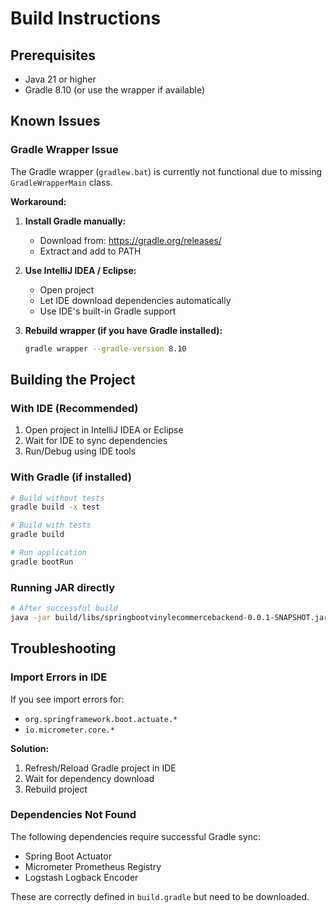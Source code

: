 # Build Instructions

## Prerequisites

- Java 21 or higher
- Gradle 8.10 (or use the wrapper if available)

## Known Issues

### Gradle Wrapper Issue

The Gradle wrapper (`gradlew.bat`) is currently not functional due to missing `GradleWrapperMain` class. 

**Workaround:**

1. **Install Gradle manually:**
   - Download from: https://gradle.org/releases/
   - Extract and add to PATH
   
2. **Use IntelliJ IDEA / Eclipse:**
   - Open project
   - Let IDE download dependencies automatically
   - Use IDE's built-in Gradle support

3. **Rebuild wrapper (if you have Gradle installed):**
   ```bash
   gradle wrapper --gradle-version 8.10
   ```

## Building the Project

### With IDE (Recommended)
1. Open project in IntelliJ IDEA or Eclipse
2. Wait for IDE to sync dependencies
3. Run/Debug using IDE tools

### With Gradle (if installed)
```bash
# Build without tests
gradle build -x test

# Build with tests
gradle build

# Run application
gradle bootRun
```

### Running JAR directly
```bash
# After successful build
java -jar build/libs/springbootvinylecommercebackend-0.0.1-SNAPSHOT.jar
```

## Troubleshooting

### Import Errors in IDE

If you see import errors for:
- `org.springframework.boot.actuate.*`
- `io.micrometer.core.*`

**Solution:**
1. Refresh/Reload Gradle project in IDE
2. Wait for dependency download
3. Rebuild project

### Dependencies Not Found

The following dependencies require successful Gradle sync:
- Spring Boot Actuator
- Micrometer Prometheus Registry
- Logstash Logback Encoder

These are correctly defined in `build.gradle` but need to be downloaded.
